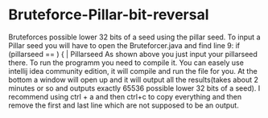 # Bruteforce-Pillar-bit-reversal
Bruteforces possible lower 32 bits of a seed using the pillar seed.
To input a Pillar seed you will have to open the Bruteforcer.java and find line 9:
if (pillarseed == ) {
                 |
                Pillarseed
As shown above you just input your pillarseed there.
To run the programm you need to compile it. You can easely use intellij idea community edition, it will compile and run the file for you.
At the bottom a window will open up and it will output all the results(takes about 2 minutes or so and outputs exactly 65536 possible lower 32 bits of a seed).
I recommend using ctrl + a and then ctrl+c to copy everything and then remove the first and last line which are not supposed to be an output.
